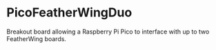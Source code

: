 # PicoFeatherWingDuo
Breakout board allowing a Raspberry Pi Pico to interface with up to two FeatherWing boards.
